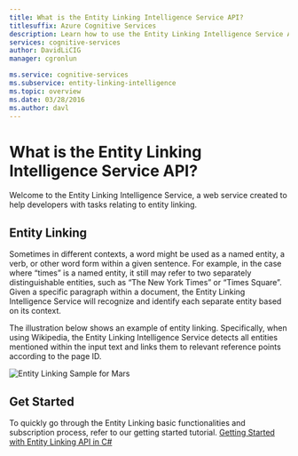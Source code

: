 ```yaml
---
title: What is the Entity Linking Intelligence Service API?
titlesuffix: Azure Cognitive Services
description: Learn how to use the Entity Linking Intelligence Service API for entity-linking tasks.
services: cognitive-services
author: DavidLiCIG
manager: cgronlun

ms.service: cognitive-services
ms.subservice: entity-linking-intelligence
ms.topic: overview
ms.date: 03/28/2016
ms.author: davl
---
```


# What is the Entity Linking Intelligence Service API?

Welcome to the Entity Linking Intelligence Service, a web service created to help developers with tasks relating to entity linking.

## Entity Linking

Sometimes in different contexts, a word might be used as a named entity, a verb, or other word form within a given sentence. For example, in the case where “times” is a named entity, it still may refer to two separately distinguishable entities, such as “The New York Times” or “Times Square”. Given a specific paragraph within a document, the Entity Linking Intelligence Service will recognize and identify each separate entity based on its context.  

The illustration below shows an example of entity linking. Specifically, when using Wikipedia, the Entity Linking Intelligence Service detects all entities mentioned within the input text and links them to relevant reference points according to the page ID.

 ![Entity Linking Sample for Mars](./Images/EntityLinkingSample1.png)
 
## Get Started
 
To quickly go through the Entity Linking basic functionalities and subscription process, refer to our getting started tutorial.
[Getting Started with Entity Linking API in C#](GettingStarted.md)


